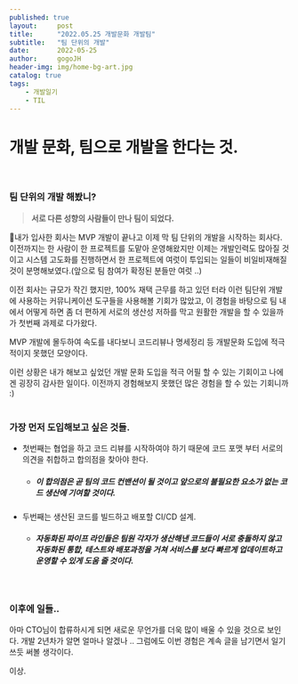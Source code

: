 ```yaml
---
published: true
layout:     post
title:      "2022.05.25 개발문화 개발팀"
subtitle:   "팀 단위의 개발"
date:       2022-05-25
author:     gogoJH
header-img: img/home-bg-art.jpg
catalog: true
tags:
    - 개발일기
    - TIL
---
```




# 개발 문화, 팀으로 개발을 한다는 것.
<br>


### 팀 단위의 개발 해봤니?


> **서로 다른 성향의 사람들이 만나 팀이 되었다.** 

내가 입사한 회사는 MVP 개발이 끝나고 이제 막 팀 단위의 개발을 시작하는 회사다.
이전까지는 한 사람이 한 프로젝트를 도맡아 운영해왔지만 이제는 개발인력도 많아질 것이고 시스템 고도화를 진행하면서 한 프로젝트에 여럿이 투입되는 일들이 비일비재해질 것이 분명해보였다.(앞으로 팀 참여가 확정된 분들만 여럿 ..)

이전 회사는 규모가 작긴 했지만, 100% 재택 근무를 하고 있던 터라 이런 팀단위 개발에 사용하는 커뮤니케이션 도구들을 사용해볼 기회가 많았고, 이 경험을 바탕으로 팀 내에서 어떻게 하면 좀 더 편하게 서로의 생산성 저하를 막고 원활한 개발을 할 수 있을까가 첫번째 과제로 다가왔다.

MVP 개발에 몰두하여 속도를 내다보니 코드리뷰나 명세정리 등 개발문화 도입에 적극적이지 못했던 모양이다.

이런 상황은 내가 해보고 싶었던 개발 문화 도입을 적극 어필 할 수 있는 기회이고 나에겐 굉장히 감사한 일이다. 이전까지 경험해보지 못했던 많은 경험을 할 수 있는 기회니까 :)
<br>
<br>


### 가장 먼저 도입해보고 싶은 것들.

-  첫번째는 협업을 하고 코드 리뷰를 시작하여야 하기 때문에 코드 포맷 부터 서로의 의견을 취합하고 합의점을 찾아야 한다. 
	- ##### 이 합의점은 곧 팀의 코드 컨밴션이 될 것이고 앞으로의 불필요한 요소가 없는 코드 생산에 기여할 것이다.

- 두번째는 생산된 코드를 빌드하고  배포할 CI/CD 설계.
	- ##### 자동화된 파이프 라인들은 팀원 각자가 생산해낸 코드들이 서로 충돌하지 않고 자동화된 통합, 테스트와 배포과정을 거쳐 서비스를 보다 빠르게 업데이트하고 운영할 수 있게 도움 줄 것이다. 
<br>

### 이후에 일들..
아마 CTO님이 합류하시게 되면 새로운 무언가를 더욱 많이 배울 수 있을 것으로 보인다.
개발 2년차가 알면 얼마나 알겠나 ..
그럼에도 이번 경험은 계속 글을 남기면서 일기 쓰듯 써볼 생각이다.

이상.

<!--stackedit_data:
eyJoaXN0b3J5IjpbMzE4Mjc2NzBdfQ==
-->
